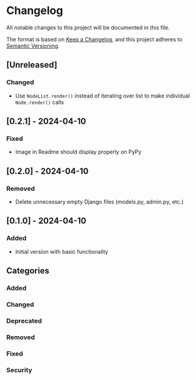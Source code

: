 # Changelog

All notable changes to this project will be documented in this file.

The format is based on [Keep a Changelog](https://keepachangelog.com/en/1.1.0/),
and this project adheres to [Semantic Versioning](https://semver.org/spec/v2.0.0.html).

## [Unreleased]

### Changed

- Use `NodeList.render()` instead of iterating over list to make individual `Node.render()` calls

## [0.2.1] - 2024-04-10

### Fixed

- Image in Readme should display properly on PyPy

## [0.2.0] - 2024-04-10

### Removed

- Delete unnecessary empty Django files (models.py, admin.py, etc.)

## [0.1.0] - 2024-04-10

### Added

- Initial version with basic functionality

## Categories

### Added

### Changed

### Deprecated

### Removed

### Fixed

### Security